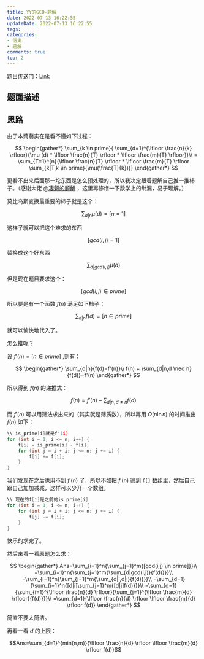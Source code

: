 ```yaml
---
title: YY的GCD-题解
date: 2022-07-13 16:22:55
updateDate: 2022-07-13 16:22:55
tags:
categories:
- 信奥
- 题解
comments: true
top: 2
---
```


题目传送门：[Link](https://www.luogu.com.cn/problem/P2257)

## 题面描述

<!-- more -->

## 思路

由于本蒟蒻实在是看不懂如下过程：

$$
\begin{gather*}
\sum_{k \in prime}{ \sum_{d=1}^{\lfloor \frac{n}{k} \rfloor}{\mu (d) * \lfloor \frac{n}{T} \rfloor * \lfloor \frac{m}{T} \rfloor}}\\
= \sum_{T=1}^{n}{\lfloor \frac{n}{T} \rfloor * \lfloor \frac{m}{T} \rfloor \sum_{k|T,k \in prime}{\mu(\frac{T}{k})}}
\end{gather*}
$$

更看不出来后面那一坨东西是怎么预处理的，所以我决定~~跟着题解~~自己推一推柿子。（感谢大佬 [@凄魉的题解](https://www.luogu.com.cn/blog/qlwpc/solutin-p2257) ，这里再修缮一下数学上的纰漏，易于理解。）

莫比乌斯变换最重要的柿子就是这个：  

$$\sum_{d|n}{\mu(d)}=[n=1]$$  

这样子就可以把这个难求的东西  

$$[gcd(i,j)=1]$$  

替换成这个好东西  

$$\sum_{d|gcd(i,j)}{\mu(d)}$$    

但是现在题目要求这个：  

$$[gcd(i,j) \in prime]$$  

所以要是有一个函数 $f(n)$ 满足如下柿子：  

$$\sum_{d|n}{f(d)=[n \in prime]}$$  

就可以愉快地代入了。  

怎么推呢？  

设 $f'(n)=[n \in prime]$ ,则有：

$$
\begin{gather*}
\sum_{d|n}{f(d)=f'(n)}\\
f(n) + \sum_{d|n,d \neq n}{f(d)}=f'(n)
\end{gather*}
$$

所以得到 $f(n)$ 的递推式：  

$$f(n)=f'(n)-\sum_{d|n,d \neq n}{f(d)}$$  

而 $f'(n)$ 可以用筛法求出来的（其实就是筛质数），所以再用 $O(n \ln n)$ 的时间推出 $f(n)$ 如下：  

```cpp
\\ is_prime[i]就是f'(i)
for (int i = 1; i <= n; i++) {
    f[i] = is_prime[i] - f[i];
    for (int j = i + i; j <= n; j += i) {
        f[j] += f[i];
    }
}
```

我们发现在之后也用不到 $f'(n)$ 了，所以不如把 $f'(n)$ 筛到 `f[]` 数组里，然后自己跟自己加加减减，这样可以少开一个数组。  

```cpp
\\ 现在的f[i]是之前的is_prime[i]
for (int i = 1; i <= n; i++) {
    for (int j = i + i; j <= n; j += i) {
        f[j] -= f[i];
    }
}
```

快乐的求完了。  

然后来看一看原题怎么求：

$$
\begin{gather*}
Ans=\sum_{i=1}^n{\sum_{j=1}^m{[gcd(i,j) \in prime]}}\\
=\sum_{i=1}^n{\sum_{j=1}^m{\sum_{d|gcd(i,j)}{f(d)}}}\\
=\sum_{i=1}^n{\sum_{j=1}^m{\sum_{d|i,d|j}{f(d)}}}\\
=\sum_{d=1}{\sum_{i=1}^n{[d|i]\sum_{j=1}^m{[d|j]f(d)}}}\\
=\sum_{d=1}{\sum_{i=1}^{\lfloor \frac{n}{d} \rfloor}{\sum_{j=1}^{\lfloor \frac{m}{d} \rfloor}{f(d)}}}\\
=\sum_{d=1}{\lfloor \frac{n}{d} \rfloor \lfloor \frac{m}{d} \rfloor f(d)}
\end{gather*}
$$

简直不要太简洁。

再看一看 $d$ 的上限：

$$Ans=\sum_{d=1}^{min(n,m)}{\lfloor \frac{n}{d} \rfloor \lfloor \frac{m}{d} \rfloor f(d)}$$



















